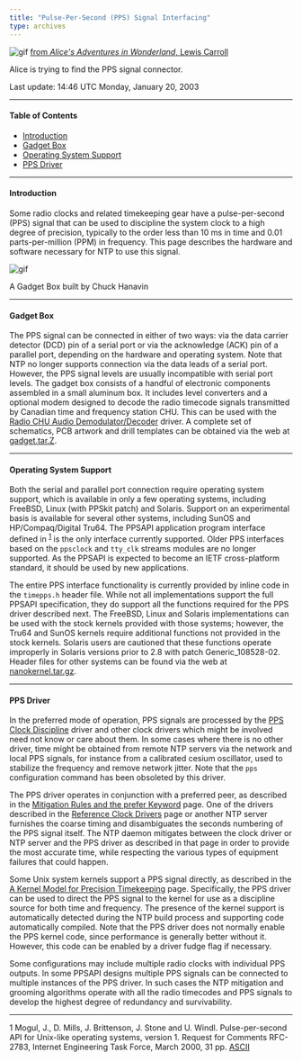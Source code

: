 ```yaml
---
title: "Pulse-Per-Second (PPS) Signal Interfacing"
type: archives
---
```


![gif](/archives/pic/alice32.gif) [from _Alice's Adventures in Wonderland_, Lewis Carroll](/reflib/pictures)

Alice is trying to find the PPS signal connector.

Last update: 14:46 UTC Monday, January 20, 2003
* * *

#### Table of Contents

*   [Introduction](/archives/4.2.0/pps/#introduction)
*   [Gadget Box](/archives/4.2.0/pps/#gadget-box)
*   [Operating System Support](/archives/4.2.0/pps/#operating-system-support)
*   [PPS Driver](/archives/4.2.0/pps/#pps-driver)

* * *

#### Introduction

Some radio clocks and related timekeeping gear have a pulse-per-second (PPS) signal that can be used to discipline the system clock to a high degree of precision, typically to the order less than 10 ms in time and 0.01 parts-per-million (PPM) in frequency. This page describes the hardware and software necessary for NTP to use this signal.

![gif](/archives/pic/gadget.jpg)

A Gadget Box built by Chuck Hanavin

* * *

#### Gadget Box

The PPS signal can be connected in either of two ways: via the data carrier detector (DCD) pin of a serial port or via the acknowledge (ACK) pin of a parallel port, depending on the hardware and operating system. Note that NTP no longer supports connection via the data leads of a serial port. However, the PPS signal levels are usually incompatible with serial port levels. The gadget box consists of a handful of electronic components assembled in a small aluminum box. It includes level converters and a optional modem designed to decode the radio timecode signals transmitted by Canadian time and frequency station CHU. This can be used with the [Radio CHU Audio Demodulator/Decoder](/archives/drivers/driver7) driver. A complete set of schematics, PCB artwork and drill templates can be obtained via the web at [gadget.tar.Z](/reflib/software/gadget.tar.Z).

* * *

#### Operating System Support

Both the serial and parallel port connection require operating system support, which is available in only a few operating systems, including FreeBSD, Linux (with PPSkit patch) and Solaris. Support on an experimental basis is available for several other systems, including SunOS and HP/Compaq/Digital Tru64. The PPSAPI application program interface defined in <sup>[1](#myfootnote1)</sup> is the only interface currently supported. Older PPS interfaces based on the <code>ppsclock</code> and <code>tty_clk</code> streams modules are no longer supported. As the PPSAPI is expected to become an IETF cross-platform standard, it should be used by new applications.

The entire PPS interface functionality is currently provided by inline code in the <code>timepps.h</code> header file. While not all implementations support the full PPSAPI specification, they do support all the functions required for the PPS driver described next. The FreeBSD, Linux and Solaris implementations can be used with the stock kernels provided with those systems; however, the Tru64 and SunOS kernels require additional functions not provided in the stock kernels. Solaris users are cautioned that these functions operate improperly in Solaris versions prior to 2.8 with patch Generic_108528-02. Header files for other systems can be found via the web at [nanokernel.tar.gz](/reflib/software/nanokernel.tar.gz).

* * *

#### PPS Driver

In the preferred mode of operation, PPS signals are processed by the [PPS Clock Discipline](/archives/drivers/driver22) driver and other clock drivers which might be involved need not know or care about them. In some cases where there is no other driver, time might be obtained from remote NTP servers via the network and local PPS signals, for instance from a calibrated cesium oscillator, used to stabilize the frequency and remove network jitter. Note that the <code>pps</code> configuration command has been obsoleted by this driver.

The PPS driver operates in conjunction with a preferred peer, as described in the [Mitigation Rules and the prefer Keyword](/archives/4.2.0/prefer) page. One of the drivers described in the [Reference Clock Drivers](/archives/4.2.0/refclock) page or another NTP server furnishes the coarse timing and disambiguates the seconds numbering of the PPS signal itself. The NTP daemon mitigates between the clock driver or NTP server and the PPS driver as described in that page in order to provide the most accurate time, while respecting the various types of equipment failures that could happen.

Some Unix system kernels support a PPS signal directly, as described in the [A Kernel Model for Precision Timekeeping](/archives/4.2.0/kern) page. Specifically, the PPS driver can be used to direct the PPS signal to the kernel for use as a discipline source for both time and frequency. The presence of the kernel support is automatically detected during the NTP build process and supporting code automatically compiled. Note that the PPS driver does not normally enable the PPS kernel code, since performance is generally better without it. However, this code can be enabled by a driver fudge flag if necessary.

Some configurations may include multiple radio clocks with individual PPS outputs. In some PPSAPI designs multiple PPS signals can be connected to multiple instances of the PPS driver. In such cases the NTP mitigation and grooming algorithms operate with all the radio timecodes and PPS signals to develop the highest degree of redundancy and survivability.

* * *

<a name="myfootnote1">1</a> Mogul, J., D. Mills, J. Brittenson, J. Stone and U. Windl. Pulse-per-second API for Unix-like operating systems, version 1. Request for Comments RFC-2783, Internet Engineering Task Force, March 2000, 31 pp. [ASCII](/reflib/rfc/rfc2783.txt)